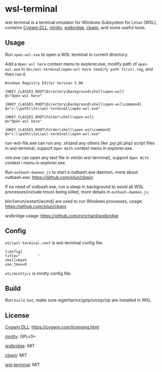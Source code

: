 # wsl-terminal

wsl-terminal is a terminal emulator for Windows Subsystem for Linux (WSL), contains [Cygwin DLL](https://www.cygwin.com/), [mintty](http://mintty.github.io/), [wslbridge](https://github.com/rprichard/wslbridge), [cbwin](https://github.com/xilun/cbwin), and some useful tools.

## Usage

Run `open-wsl.exe` to open a WSL terminal in current directory.

Add a `Open wsl here` context menu to explorer.exe, modify path of `open-wsl.exe` in `doc/wsl-terminal/open-wsl-here (modify path first).reg`, and then run it.

```
Windows Registry Editor Version 5.00

[HKEY_CLASSES_ROOT\Directory\Background\shell\open-wsl]
@="Open wsl here"

[HKEY_CLASSES_ROOT\Directory\Background\shell\open-wsl\command]
@="c:\\path\\to\\wsl-terminal\\open-wsl.exe"

[HKEY_CLASSES_ROOT\Folder\shell\open-wsl]
@="Open wsl here"

[HKEY_CLASSES_ROOT\Folder\shell\open-wsl\command]
@="c:\\path\\to\\wsl-terminal\\open-wsl.exe"
```

run-wsl-file.exe can run any .sh(and any others like .py/.pl/.php) script files in wsl-terminal, support `Open With` context menu in explorer.exe.

vim.exe can open any text file in vim(in wsl-terminal), support `Open With` context i menu in explorer.exe.

Run `outbash-daemon.js` to start a outbash.exe daemon, more about outbash.exe: https://github.com/xilun/cbwin

If no need of outbash.exe, run a sleep in background to avoid all WSL processes(include tmux) being killed, more details in `outbash-daemon.js`.

bin/{wrun/wstart/wcmd} are used to run Windows processes, usage: https://github.com/xilun/cbwin

wslbridge usage: https://github.com/rprichard/wslbridge

## Config

`etc\wsl-terminal.conf` is wsl-terminal config file.
```
[config]
title="        "
shell=bash
use_tmux=0
```

`etc/minttyrc` is mintty config file.

## Build

Run `build.bat`, make sure wget/tar/xz/gzip/unzip/zip are installed in WSL.

## License

[Cygwin DLL](https://www.cygwin.com/): https://cygwin.com/licensing.html

[mintty](http://mintty.github.io/): GPLv3+

[wslbridge](https://github.com/rprichard/wslbridge): MIT

[cbwin](https://github.com/xilun/cbwin): MIT

[wsl-terminal](https://github.com/goreliu/wsl-terminal): MIT
